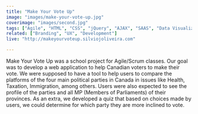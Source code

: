 ```yaml
---
title: "Make Your Vote Up"
image: "images/make-your-vote-up.jpg"
coverimage: "images/second.jpg"
tags: ["Agile", "HTML", "CSS", "jQuery", "AJAX", "SAAS", "Data Visualization"]
related: ["Branding", "UX", "Development"]
live: "http://makeyourvoteup.silviojoliveira.com"

---
```


Make Your Vote Up was a school project for Agile/Scrum classes. Our goal was to develop a web application to help Canadian voters to make their vote. We were supposed to have a tool to help users to compare the platforms of the  four main political parties in Canada in issues like Health, Taxation, Immigration, among others. Users were also expected to see the profile of the parties and all MP (Members of Parliaments) of their provinces. As an extra, we developed a quiz that based on choices made by users, we could determine for which party they are more inclined to vote.
